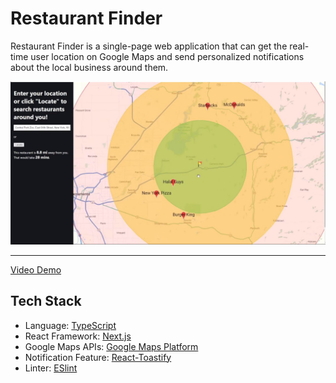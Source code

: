 # Restaurant Finder

Restaurant Finder is a single-page web application that can get the real-time user location on Google Maps and send personalized notifications about the local business around them.

![](images/demo.JPG)

---

[Video Demo](https://youtu.be/KzjTX-5gegk)

## Tech Stack

* Language: [TypeScript](https://www.typescriptlang.org/)
* React Framework: [Next.js](https://nextjs.org/)
* Google Maps APIs: [Google Maps Platform](https://mapsplatform.google.com/)
* Notification Feature: [React-Toastify](https://github.com/fkhadra/react-toastify)
* Linter: [ESlint](https://eslint.org/)
